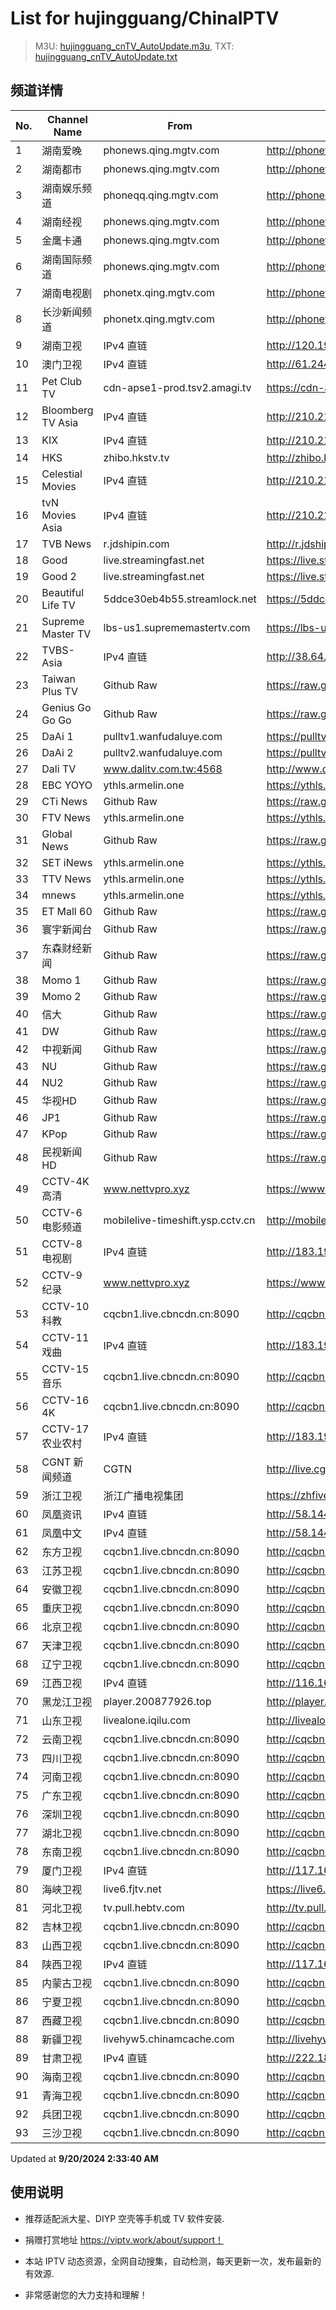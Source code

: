 # List for **hujingguang/ChinaIPTV**

> M3U: [hujingguang_cnTV_AutoUpdate.m3u](./hujingguang_cnTV_AutoUpdate.m3u ), TXT: [hujingguang_cnTV_AutoUpdate.txt](./txt/hujingguang_cnTV_AutoUpdate.txt )

## 频道详情

| No. | Channel Name | From | Source |
| --- | ------------ | ---- | ------ |
| 1 | 湖南爱晚 | phonews.qing.mgtv.com | <http://phonews.qing.mgtv.com/nn_live/nn_x64/dWlwPTEwMy43MS43MC4xMDMmcWlkPSZzPWZmMmIyZDczYmNmZmEwYzM2OGU0YmEwNmI0MTAwMDM5JmVzPTE3MjY3NzQyMjYmdXVpZD05NWEwMDQwN2Y1MjE5ZmVjYzIxODY3ZGE1Y2ZjYTI1Zi02NzQ3NDY2NyZ2PTImYXM9MCZjZG5leF9pZD13c19waG9uZTM,/HNGGMPP360.m3u8> |
| 2 | 湖南都市 | phonews.qing.mgtv.com | <http://phonews.qing.mgtv.com/nn_live/nn_x64/dWlwPTEwMy43MS43MC4xMDMmcWlkPSZzPWY5MDU3MjhjYjNkMWY3MmY1N2JiMjM2Y2IxZTYwMTk5JmVzPTE3MjY3NzE1ODkmdXVpZD04NjI3ZGI1NmZlNmU3YjBjZjI4ZTRkZWE2OTMxY2Q5ZS02NzQ3NDY2NyZ2PTImYXM9MCZjZG5leF9pZD13c19waG9uZTM,/HNDSMPP360.m3u8> |
| 3 | 湖南娱乐频道 | phoneqq.qing.mgtv.com | <http://phoneqq.qing.mgtv.com/nn_live/nn_x64/dWlwPTEwMy43MS43MC4xMDMmcWlkPSZzPTBiZWU5YTUyMTJmOTQ2NDQxMDI5MTc5ZjYxYmZlMjgyJmVzPTE3MjY3ODk1MTEmdXVpZD00ZDE0OGQ1ZjAyZjZmMWIyZjEwYWNhODYxZWYwOTNkZi02NzQ3NDY2NyZ2PTImYXM9MCZjZG5leF9pZD1xcV9waG9uZV9saXZl/HNYLMPP360.m3u8> |
| 4 | 湖南经视 | phonews.qing.mgtv.com | <http://phonews.qing.mgtv.com/nn_live/nn_x64/dWlwPTEwMy43MS43MC4xMDMmcWlkPSZzPTRhY2UxZGNhODU1YjMyMTgzZThmMzVjZjZkZGE5ZjRiJmVzPTE3MjY3NzEzMzcmdXVpZD0xZjU3OGZiNTVmNTRiNDYwZDczNTIyM2U5ZThjZjkzMi02NzQ3NDY2NyZ2PTImYXM9MCZjZG5leF9pZD13c19waG9uZTM,/HNJSMPP360.m3u8> |
| 5 | 金鹰卡通 | phonews.qing.mgtv.com | <http://phonews.qing.mgtv.com/nn_live/nn_x64/dWlwPTEwMy43MS43MC4xMDMmcWlkPSZzPWVmYmUyYTVmNjVlYTBjN2MzNDRhNGViOWUxM2Q5ZTZlJmVzPTE3MjY3NzgzMzcmdXVpZD1lYTkxODI2NmE4OGYyNTdiMjY2NDM1NDMwYzg0ZjZhNi02NzQ3NDY2NyZ2PTImYXM9MCZjZG5leF9pZD13c19waG9uZTM,/JYKTMPP360.m3u8> |
| 6 | 湖南国际频道 | phonews.qing.mgtv.com | <http://phonews.qing.mgtv.com/nn_live/nn_x64/dWlwPTEwMy43MS43MC4xMDMmcWlkPSZzPWMxNzI2ZWJiMDgxZThiZjZmNDc1NzkxOGNjMWE4N2Q1JmVzPTE3MjY3OTIxNjAmdXVpZD1mNzg1MDE5MTI4MjA5Y2MyMjU5NWZlOTg4NTA0YmIxZC02NzQ3NDY2NyZ2PTImYXM9MCZjZG5leF9pZD13c19waG9uZTM,/HNGJMPP360.m3u8> |
| 7 | 湖南电视剧 | phonetx.qing.mgtv.com | <http://phonetx.qing.mgtv.com/nn_live/nn_x64/dWlwPTEwMy43MS43MC4xMDMmcWlkPSZzPTRmNDQ1ZTQ5OWI4NTAyZmM4MTRhZGJhNTc5NTQwMDdiJmVzPTE3MjY3ODM5OTgmdXVpZD1kNjljMmMxYzViZDMyZjQ3YWZmZTA0ZTBhZjczYTA5YS02NzQ3NDY2NyZ2PTImYXM9MCZjZG5leF9pZD10eF9waG9uZV9saXZl/HNDSJMPP360.m3u8> |
| 8 | 长沙新闻频道 | phonetx.qing.mgtv.com | <http://phonetx.qing.mgtv.com/nn_live/nn_x64/dWlwPTEwMy43MS43MC4xMDMmcWlkPSZzPTdiNDExYjVlZjBhODQ4NjNjY2I0NWNlNDQwYjZiMjQwJmVzPTE3MjY3ODk1MzMmdXVpZD1iMTYwMjU5MDJkY2I4NDBhNmU3NGYzM2I2ZjJlOTgwNS02NzQ3NDY2NyZ2PTImYXM9MCZjZG5leF9pZD10eF9waG9uZV9saXZl/CSXWMPP360.m3u8> |
| 9 | 湖南卫视 | IPv4 直链 | <http://120.196.232.43:8088/rrs03.hw.gmcc.net/PLTV/651/224/3221226698/1.m3u8> |
| 10 | 澳门卫视 | IPv4 直链 | <http://61.244.22.4/ch1/ch1.live/playlist.m3u8> |
| 11 | Pet Club TV | cdn-apse1-prod.tsv2.amagi.tv | <https://cdn-apse1-prod.tsv2.amagi.tv/linear/amg01076-lightningintern-petclub-samsungnz/playlist.m3u8> |
| 12 | Bloomberg TV Asia | IPv4 直链 | <http://210.210.155.37/dr9445/h/h03/index.m3u8> |
| 13 | KIX | IPv4 直链 | <http://210.210.155.37/dr9445/h/h07/index.m3u8> |
| 14 | HKS | zhibo.hkstv.tv | <http://zhibo.hkstv.tv/livestream/mutfysrq/playlist.m3u8> |
| 15 | Celestial Movies | IPv4 直链 | <http://210.210.155.37/dr9445/h/h14/index.m3u8> |
| 16 | tvN Movies Asia | IPv4 直链 | <http://210.210.155.37/dr9445/h/h21/index.m3u8> |
| 17 | TVB News | r.jdshipin.com | <http://r.jdshipin.com/CkuBd> |
| 18 | Good | live.streamingfast.net | <https://live.streamingfast.net/osmflivech1.m3u8> |
| 19 | Good 2 | live.streamingfast.net | <https://live.streamingfast.net/osmflivech2.m3u8> |
| 20 | Beautiful Life TV | 5ddce30eb4b55.streamlock.net | <https://5ddce30eb4b55.streamlock.net/bltvhd/bltv1/playlist.m3u8> |
| 21 | Supreme Master TV | lbs-us1.suprememastertv.com | <https://lbs-us1.suprememastertv.com/720p.m3u8> |
| 22 | TVBS-Asia | IPv4 直链 | <http://38.64.72.148/hls/modn/list/4005/playlist.m3u8> |
| 23 | Taiwan Plus TV | Github Raw | <https://raw.githubusercontent.com/ChiSheng9/iptv/master/TV78.m3u8> |
| 24 | Genius Go Go Go | Github Raw | <https://raw.githubusercontent.com/ChiSheng9/iptv/master/TV26.m3u8> |
| 25 | DaAi 1 | pulltv1.wanfudaluye.com | <https://pulltv1.wanfudaluye.com/live/tv1.m3u8> |
| 26 | DaAi 2 | pulltv2.wanfudaluye.com | <https://pulltv2.wanfudaluye.com/live/tv2.m3u8> |
| 27 | Dali TV | www.dalitv.com.tw:4568 | <http://www.dalitv.com.tw:4568/live/dali/index.m3u8> |
| 28 | EBC YOYO | ythls.armelin.one | <https://ythls.armelin.one/channel/UCiWRSesvSYmY7YOyz0tv_zQ.m3u8> |
| 29 | CTi News | Github Raw | <https://raw.githubusercontent.com/ChiSheng9/iptv/master/TV28.m3u8> |
| 30 | FTV News | ythls.armelin.one | <https://ythls.armelin.one/channel/UC2VmWn8dAqkzlQqvy02E1PA.m3u8> |
| 31 | Global News | Github Raw | <https://raw.githubusercontent.com/ChiSheng9/iptv/master/TV02.m3u8> |
| 32 | SET iNews | ythls.armelin.one | <https://ythls.armelin.one/channel/UCoNYj9OFHZn3ACmmeRCPwbA.m3u8> |
| 33 | TTV News | ythls.armelin.one | <https://ythls.armelin.one/channel/UC8ROUUjHzEQm-ndb69CX8Ww.m3u8> |
| 34 | mnews | ythls.armelin.one | <https://ythls.armelin.one/channel/UC4LjkybVKXCDlneVXlKAbmw.m3u8> |
| 35 | ET Mall 60 | Github Raw | <https://raw.githubusercontent.com/ChiSheng9/iptv/master/TV18.m3u8> |
| 36 | 寰宇新闻台 | Github Raw | <https://raw.githubusercontent.com/ChiSheng9/iptv/master/TV02.m3u8> |
| 37 | 东森财经新闻 | Github Raw | <https://raw.githubusercontent.com/ChiSheng9/iptv/master/TV03.m3u8> |
| 38 | Momo 1 | Github Raw | <https://raw.githubusercontent.com/ChiSheng9/iptv/master/TV04.m3u8> |
| 39 | Momo 2 | Github Raw | <https://raw.githubusercontent.com/ChiSheng9/iptv/master/TV05.m3u8> |
| 40 | 信大 | Github Raw | <https://raw.githubusercontent.com/ChiSheng9/iptv/master/TV07.m3u8> |
| 41 | DW | Github Raw | <https://raw.githubusercontent.com/ChiSheng9/iptv/master/TV08.m3u8> |
| 42 | 中视新闻 | Github Raw | <https://raw.githubusercontent.com/ChiSheng9/iptv/master/TV09.m3u8> |
| 43 | NU | Github Raw | <https://raw.githubusercontent.com/ChiSheng9/iptv/master/TV10.m3u8> |
| 44 | NU2 | Github Raw | <https://raw.githubusercontent.com/ChiSheng9/iptv/master/TV14.m3u8> |
| 45 | 华视HD | Github Raw | <https://raw.githubusercontent.com/ChiSheng9/iptv/master/TV12.m3u8> |
| 46 | JP1 | Github Raw | <https://raw.githubusercontent.com/ChiSheng9/iptv/master/TV15.m3u8> |
| 47 | KPop | Github Raw | <https://raw.githubusercontent.com/ChiSheng9/iptv/master/TV16.m3u8> |
| 48 | 民视新闻HD | Github Raw | <https://raw.githubusercontent.com/ChiSheng9/iptv/master/TV17.m3u8> |
| 49 | CCTV-4K 高清 | www.nettvpro.xyz | <https://www.nettvpro.xyz/player/videojs.php?url=https://liveop.cctv.cn/hls/4KHD/playlist.m3u8> |
| 50 | CCTV-6 电影频道 | mobilelive-timeshift.ysp.cctv.cn | <http://mobilelive-timeshift.ysp.cctv.cn/timeshift/ysp/2013693901/timeshift.m3u8?delay=0> |
| 51 | CCTV-8 电视剧 | IPv4 直链 | <http://183.196.25.171:808/hls/77/index.m3u8> |
| 52 | CCTV-9 纪录 | www.nettvpro.xyz | <https://www.nettvpro.xyz/player/videojs.php?url=http://123.184.28.3/hlslive-tx-cdn.ysp.cctv.cn/012/2024078603.m3u8> |
| 53 | CCTV-10 科教 | cqcbn1.live.cbncdn.cn:8090 | <http://cqcbn1.live.cbncdn.cn:8090/__cl/cg:live/__c/cctv10HD/__op/default/__f/index.m3u8> |
| 54 | CCTV-11 戏曲 | IPv4 直链 | <http://183.196.25.171:808/hls/11/index.m3u8> |
| 55 | CCTV-15 音乐 | cqcbn1.live.cbncdn.cn:8090 | <http://cqcbn1.live.cbncdn.cn:8090/__cl/cg:live/__c/cctv15HD/__op/default/__f/index.m3u8> |
| 56 | CCTV-16 4K | cqcbn1.live.cbncdn.cn:8090 | <http://cqcbn1.live.cbncdn.cn:8090/__cl/cg:live/__c/cctv16HD/__op/default/__f/index.m3u8> |
| 57 | CCTV-17 农业农村 | IPv4 直链 | <http://183.196.25.171:808/hls/93/index.m3u8> |
| 58 | CGNT 新闻频道 | CGTN | <http://live.cgtn.com/1000/prog_index.m3u8> |
| 59 | 浙江卫视 | 浙江广播电视集团 | <https://zhfivel02.cztv.com/channel01/720p.m3u8?auth_key=1726768247-d8ac626e7040946eb222d2ad43446a73-0-da6a35453628666f17332f10e67aeb8f> |
| 60 | 凤凰资讯 | IPv4 直链 | <http://58.144.154.93/qctv.fengshows.cn/live/0701pin72.m3u8> |
| 61 | 凤凰中文 | IPv4 直链 | <http://58.144.154.93/qctv.fengshows.cn/live/0701pcc72.m3u8> |
| 62 | 东方卫视 | cqcbn1.live.cbncdn.cn:8090 | <http://cqcbn1.live.cbncdn.cn:8090/__cl/cg:live/__c/shanghaiHD/__op/default/__f/index.m3u8> |
| 63 | 江苏卫视 | cqcbn1.live.cbncdn.cn:8090 | <http://cqcbn1.live.cbncdn.cn:8090/__cl/cg:live/__c/jiangsuHD/__op/default/__f/index.m3u8> |
| 64 | 安徽卫视 | cqcbn1.live.cbncdn.cn:8090 | <http://cqcbn1.live.cbncdn.cn:8090/__cl/cg:live/__c/anhuiSD/__op/default/__f/index.m3u8> |
| 65 | 重庆卫视 | cqcbn1.live.cbncdn.cn:8090 | <http://cqcbn1.live.cbncdn.cn:8090/__cl/cg:live/__c/chongqingHD/__op/default/__f/index.m3u8> |
| 66 | 北京卫视 | cqcbn1.live.cbncdn.cn:8090 | <http://cqcbn1.live.cbncdn.cn:8090/__cl/cg:live/__c/beijingHD/__op/default/__f/index.m3u8> |
| 67 | 天津卫视 | cqcbn1.live.cbncdn.cn:8090 | <http://cqcbn1.live.cbncdn.cn:8090/__cl/cg:live/__c/tianjinHD/__op/default/__f/index.m3u8> |
| 68 | 辽宁卫视 | cqcbn1.live.cbncdn.cn:8090 | <http://cqcbn1.live.cbncdn.cn:8090/__cl/cg:live/__c/liaoningHD/__op/default/__f/index.m3u8> |
| 69 | 江西卫视 | IPv4 直链 | <http://116.162.6.191/yun-live.jxtvcn.com.cn/live/tv_jxtv1.m3u8?token=1> |
| 70 | 黑龙江卫视 | player.200877926.top | <http://player.200877926.top/videojs.php?id=https://idclive.hljtv.com:4430/live/hljws_own.m3u8> |
| 71 | 山东卫视 | livealone.iqilu.com | <http://livealone.iqilu.com/iqilu/sdtvhjOF03kn.m3u8> |
| 72 | 云南卫视 | cqcbn1.live.cbncdn.cn:8090 | <http://cqcbn1.live.cbncdn.cn:8090/__cl/cg:live/__c/yunnanSD/__op/default/__f/index.m3u8> |
| 73 | 四川卫视 | cqcbn1.live.cbncdn.cn:8090 | <http://cqcbn1.live.cbncdn.cn:8090/__cl/cg:live/__c/sichuanHD/__op/default/__f/index.m3u8> |
| 74 | 河南卫视 | cqcbn1.live.cbncdn.cn:8090 | <http://cqcbn1.live.cbncdn.cn:8090/__cl/cg:live/__c/henanHD/__op/default/__f/index.m3u8> |
| 75 | 广东卫视 | cqcbn1.live.cbncdn.cn:8090 | <http://cqcbn1.live.cbncdn.cn:8090/__cl/cg:live/__c/guangdongHD/__op/default/__f/index.m3u8> |
| 76 | 深圳卫视 | cqcbn1.live.cbncdn.cn:8090 | <http://cqcbn1.live.cbncdn.cn:8090/__cl/cg:live/__c/shenzhenHD/__op/default/__f/index.m3u8> |
| 77 | 湖北卫视 | cqcbn1.live.cbncdn.cn:8090 | <http://cqcbn1.live.cbncdn.cn:8090/__cl/cg:live/__c/hubeiSD/__op/default/__f/index.m3u8> |
| 78 | 东南卫视 | cqcbn1.live.cbncdn.cn:8090 | <http://cqcbn1.live.cbncdn.cn:8090/__cl/cg:live/__c/dongnanHD/__op/default/__f/index.m3u8> |
| 79 | 厦门卫视 | IPv4 直链 | <http://117.161.12.124/live/program/live/xmws/1300000/mnf.m3u8> |
| 80 | 海峡卫视 | live6.fjtv.net | <https://live6.fjtv.net/haixiapd/hd/live.m3u8?_upt=c7b4464e1726780233> |
| 81 | 河北卫视 | tv.pull.hebtv.com | <http://tv.pull.hebtv.com/jishi/weishipindao.m3u8?t=2510710360&k=f1b16a3a3866dafecb94ec2bb4160e58> |
| 82 | 吉林卫视 | cqcbn1.live.cbncdn.cn:8090 | <http://cqcbn1.live.cbncdn.cn:8090/__cl/cg:live/__c/jilinHD/__op/default/__f/index.m3u8> |
| 83 | 山西卫视 | cqcbn1.live.cbncdn.cn:8090 | <http://cqcbn1.live.cbncdn.cn:8090/__cl/cg:live/__c/shanxiSD/__op/default/__f/index.m3u8> |
| 84 | 陕西卫视 | IPv4 直链 | <http://117.161.12.124/live/program/live/sxws/1300000/mnf.m3u8> |
| 85 | 内蒙古卫视 | cqcbn1.live.cbncdn.cn:8090 | <http://cqcbn1.live.cbncdn.cn:8090/__cl/cg:live/__c/neimengkuSD/__op/default/__f/index.m3u8> |
| 86 | 宁夏卫视 | cqcbn1.live.cbncdn.cn:8090 | <http://cqcbn1.live.cbncdn.cn:8090/__cl/cg:live/__c/ningxia/__op/default/__f/index.m3u8> |
| 87 | 西藏卫视 | cqcbn1.live.cbncdn.cn:8090 | <http://cqcbn1.live.cbncdn.cn:8090/__cl/cg:live/__c/xizangSD/__op/default/__f/index.m3u8> |
| 88 | 新疆卫视 | livehyw5.chinamcache.com | <http://livehyw5.chinamcache.com/hyw/zb01.m3u8?txSecret=ac4608d03b3fec4557d137827a3f4bb6&txTime=95A66655> |
| 89 | 甘肃卫视 | IPv4 直链 | <http://222.186.163.155/live-gitv-sd-yh.189smarthome.com/live/program/live/gswshd8m/8000000/mnf.m3u8> |
| 90 | 海南卫视 | cqcbn1.live.cbncdn.cn:8090 | <http://cqcbn1.live.cbncdn.cn:8090/__cl/cg:live/__c/hainanSD/__op/default/__f/index.m3u8> |
| 91 | 青海卫视 | cqcbn1.live.cbncdn.cn:8090 | <http://cqcbn1.live.cbncdn.cn:8090/__cl/cg:live/__c/qinghaiSD/__op/default/__f/index.m3u8> |
| 92 | 兵团卫视 | cqcbn1.live.cbncdn.cn:8090 | <http://cqcbn1.live.cbncdn.cn:8090/__cl/cg:live/__c/bingtuanSD/__op/default/__f/index.m3u8> |
| 93 | 三沙卫视 | cqcbn1.live.cbncdn.cn:8090 | <http://cqcbn1.live.cbncdn.cn:8090/__cl/cg:live/__c/sanshaSD/__op/default/__f/index.m3u8> |

Updated at **9/20/2024 2:33:40 AM**

## 使用说明

- 推荐适配派大星、DIYP 空壳等手机或 TV 软件安装.

- 捐赠打赏地址 <https://viptv.work/about/support！>

- 本站 IPTV 动态资源，全网自动搜集，自动检测，每天更新一次，发布最新的有效源.

- 非常感谢您的大力支持和理解！
